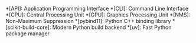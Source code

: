*[API]: Application Programming Interface
*[CLI]: Command Line Interface
*[CPU]: Central Processing Unit
*[GPU]: Graphics Processing Unit
*[NMS]: Non-Maximum Suppression
*[pybind11]: Python C++ binding library
*[scikit-build-core]: Modern Python build backend
*[uv]: Fast Python package manager